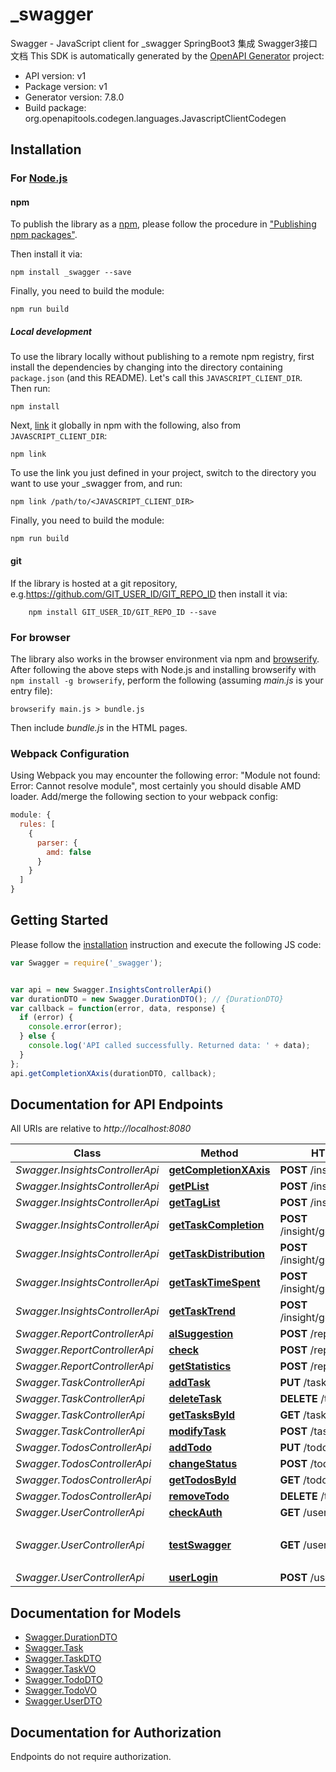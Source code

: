 # _swagger

Swagger - JavaScript client for _swagger
SpringBoot3 集成 Swagger3接口文档
This SDK is automatically generated by the [OpenAPI Generator](https://openapi-generator.tech) project:

- API version: v1
- Package version: v1
- Generator version: 7.8.0
- Build package: org.openapitools.codegen.languages.JavascriptClientCodegen

## Installation

### For [Node.js](https://nodejs.org/)

#### npm

To publish the library as a [npm](https://www.npmjs.com/), please follow the procedure in ["Publishing npm packages"](https://docs.npmjs.com/getting-started/publishing-npm-packages).

Then install it via:

```shell
npm install _swagger --save
```

Finally, you need to build the module:

```shell
npm run build
```

##### Local development

To use the library locally without publishing to a remote npm registry, first install the dependencies by changing into the directory containing `package.json` (and this README). Let's call this `JAVASCRIPT_CLIENT_DIR`. Then run:

```shell
npm install
```

Next, [link](https://docs.npmjs.com/cli/link) it globally in npm with the following, also from `JAVASCRIPT_CLIENT_DIR`:

```shell
npm link
```

To use the link you just defined in your project, switch to the directory you want to use your _swagger from, and run:

```shell
npm link /path/to/<JAVASCRIPT_CLIENT_DIR>
```

Finally, you need to build the module:

```shell
npm run build
```

#### git

If the library is hosted at a git repository, e.g.https://github.com/GIT_USER_ID/GIT_REPO_ID
then install it via:

```shell
    npm install GIT_USER_ID/GIT_REPO_ID --save
```

### For browser

The library also works in the browser environment via npm and [browserify](http://browserify.org/). After following
the above steps with Node.js and installing browserify with `npm install -g browserify`,
perform the following (assuming *main.js* is your entry file):

```shell
browserify main.js > bundle.js
```

Then include *bundle.js* in the HTML pages.

### Webpack Configuration

Using Webpack you may encounter the following error: "Module not found: Error:
Cannot resolve module", most certainly you should disable AMD loader. Add/merge
the following section to your webpack config:

```javascript
module: {
  rules: [
    {
      parser: {
        amd: false
      }
    }
  ]
}
```

## Getting Started

Please follow the [installation](#installation) instruction and execute the following JS code:

```javascript
var Swagger = require('_swagger');


var api = new Swagger.InsightsControllerApi()
var durationDTO = new Swagger.DurationDTO(); // {DurationDTO} 
var callback = function(error, data, response) {
  if (error) {
    console.error(error);
  } else {
    console.log('API called successfully. Returned data: ' + data);
  }
};
api.getCompletionXAxis(durationDTO, callback);

```

## Documentation for API Endpoints

All URIs are relative to *http://localhost:8080*

Class | Method | HTTP request | Description
------------ | ------------- | ------------- | -------------
*Swagger.InsightsControllerApi* | [**getCompletionXAxis**](docs/InsightsControllerApi.md#getCompletionXAxis) | **POST** /insight/compXAxis | 
*Swagger.InsightsControllerApi* | [**getPList**](docs/InsightsControllerApi.md#getPList) | **POST** /insight/p | 
*Swagger.InsightsControllerApi* | [**getTagList**](docs/InsightsControllerApi.md#getTagList) | **POST** /insight/tags | 
*Swagger.InsightsControllerApi* | [**getTaskCompletion**](docs/InsightsControllerApi.md#getTaskCompletion) | **POST** /insight/getTaskCompletion | 
*Swagger.InsightsControllerApi* | [**getTaskDistribution**](docs/InsightsControllerApi.md#getTaskDistribution) | **POST** /insight/getTaskDistribution | 
*Swagger.InsightsControllerApi* | [**getTaskTimeSpent**](docs/InsightsControllerApi.md#getTaskTimeSpent) | **POST** /insight/getTaskTimeSpent | 
*Swagger.InsightsControllerApi* | [**getTaskTrend**](docs/InsightsControllerApi.md#getTaskTrend) | **POST** /insight/getTaskTrend | 
*Swagger.ReportControllerApi* | [**aISuggestion**](docs/ReportControllerApi.md#aISuggestion) | **POST** /report/aiSuggestion | 
*Swagger.ReportControllerApi* | [**check**](docs/ReportControllerApi.md#check) | **POST** /report/check | 
*Swagger.ReportControllerApi* | [**getStatistics**](docs/ReportControllerApi.md#getStatistics) | **POST** /report/getStatistics | 
*Swagger.TaskControllerApi* | [**addTask**](docs/TaskControllerApi.md#addTask) | **PUT** /task | 
*Swagger.TaskControllerApi* | [**deleteTask**](docs/TaskControllerApi.md#deleteTask) | **DELETE** /task/{taskId} | 
*Swagger.TaskControllerApi* | [**getTasksById**](docs/TaskControllerApi.md#getTasksById) | **GET** /task | 
*Swagger.TaskControllerApi* | [**modifyTask**](docs/TaskControllerApi.md#modifyTask) | **POST** /task | 
*Swagger.TodosControllerApi* | [**addTodo**](docs/TodosControllerApi.md#addTodo) | **PUT** /todos/addTodo | 
*Swagger.TodosControllerApi* | [**changeStatus**](docs/TodosControllerApi.md#changeStatus) | **POST** /todos/ch | 
*Swagger.TodosControllerApi* | [**getTodosById**](docs/TodosControllerApi.md#getTodosById) | **GET** /todos | getTodosById
*Swagger.TodosControllerApi* | [**removeTodo**](docs/TodosControllerApi.md#removeTodo) | **DELETE** /todos/remove | 
*Swagger.UserControllerApi* | [**checkAuth**](docs/UserControllerApi.md#checkAuth) | **GET** /user/parse | 
*Swagger.UserControllerApi* | [**testSwagger**](docs/UserControllerApi.md#testSwagger) | **GET** /user/hello | 测试Swagger3注解方法Get
*Swagger.UserControllerApi* | [**userLogin**](docs/UserControllerApi.md#userLogin) | **POST** /user/login | 


## Documentation for Models

 - [Swagger.DurationDTO](docs/DurationDTO.md)
 - [Swagger.Task](docs/Task.md)
 - [Swagger.TaskDTO](docs/TaskDTO.md)
 - [Swagger.TaskVO](docs/TaskVO.md)
 - [Swagger.TodoDTO](docs/TodoDTO.md)
 - [Swagger.TodoVO](docs/TodoVO.md)
 - [Swagger.UserDTO](docs/UserDTO.md)


## Documentation for Authorization

Endpoints do not require authorization.

